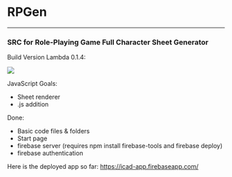 # RPGen
***
### SRC for Role-Playing Game Full Character Sheet Generator

Build Version Lambda 0.1.4:

![](http://i.imgur.com/1bp2Li0.gif)

JavaScript Goals:
* Sheet renderer
* .js addition

Done:
* Basic code files & folders
* Start page
* firebase server (requires npm install firebase-tools and firebase deploy)
* firebase authentication

Here is the deployed app so far: https://icad-app.firebaseapp.com/
